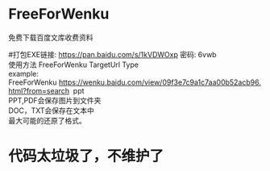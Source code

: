 # FreeForWenku
免费下载百度文库收费资料

#打包EXE链接: https://pan.baidu.com/s/1kVDWOxp 密码: 6vwb
<br>
使用方法 FreeForWenku TargetUrl Type
<br>
example:
<br>
FreeForWenku https://wenku.baidu.com/view/09f3e7c9a1c7aa00b52acb96.html?from=search  ppt
<br>
PPT,PDF会保存图片到文件夹
<br>
DOC，TXT会保存在文本中
<br>
最大可能的还原了格式。


# 代码太垃圾了，不维护了
